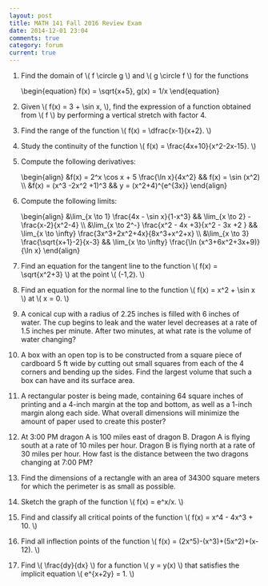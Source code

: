 ```yaml
---
layout: post
title: MATH 141 Fall 2016 Review Exam
date: 2014-12-01 23:04
comments: true
category: forum
current: true
---
```


1. Find the domain of <span>\\( f \circle g \\)</span> and <span>\\( g \circle f \\)</span> for the functions
	<div>
	\begin{equation}
	f(x) = \sqrt{x+5}, g(x) = 1/x
	\end{equation}
	</div>	

2. Given <span>\\( f(x) = 3 + \sin x, \\)</span>, find the expression of a function obtained from <span>\\( f \\)</span> by performing a vertical stretch with factor 4.

3. Find the range of the function <span>\\( f(x) = \dfrac{x-1}{x+2}. \\)</span>

4. Study the continuity of the function <span>\\( f(x) = \frac{4x+10}{x^2-2x-15}. \\)</span>

1. Compute the following derivatives:
	<div>
		\begin{align}
		&f(x) = 2^x \cos x + 5 \frac{\ln x}{4x^2} && f(x) = \sin (x^2) \\
		&f(x) = (x^3 -2x^2 +1)^3 && y = (x^2+4)^{e^{3x}}
		\end{align}
	</div>	

2. Compute the following limits:
	<div>
		\begin{align}
		&\lim_{x \to 1} \frac{4x - \sin x}{1-x^3} && \lim_{x \to 2} - \frac{x-2}{x^2-4} \\
		&\lim_{x \to 2^-} \frac{x^2 - 4x  +3}{x^2 - 3x +2 } && \lim_{x \to \infty} \frac{3x^3+2x^2+4x}{8x^3+x^2+x} \\
		&\lim_{x \to 3} \frac{\sqrt{x+1}-2}{x-3} && \lim_{x \to \infty} \frac{\ln (x^3+6x^2+3x+9)}{\ln x}
		\end{align}
	</div>

4. Find an equation for the tangent line to the function <span>\\( f(x) = \sqrt{x^2+3} \\)</span> at the point <span>\\( (-1,2). \\)</span>

5. Find an equation for the normal line to the function <span>\\( f(x) = x^2 + \sin x \\)</span> at <span>\\( x = 0. \\)</span>

3. A conical cup with a radius of 2.25 inches is filled with 6 inches of water. The cup begins to leak and the water level decreases at a rate of 1.5 inches per minute. After two minutes, at what rate is the volume of water changing?

5. A box with an open top is to be constructed from a square piece of cardboard 5 ft wide by cutting out small squares from each of the 4 corners and bending up the sides. Find the largest volume that such a box can have and its surface area.

6. A rectangular poster is being made, containing 64 square inches of printing and a 4-inch margin at the top and bottom, as well as a 1-inch margin along each side.  What overall dimensions will minimize the amount of paper used to create this poster?

7. At 3:00 PM dragon A is 100 miles east of dragon B. Dragon A is flying south at a rate of 10 miles per hour. Dragon B is flying north at a rate of 30 miles per hour. How fast is the distance between the two dragons changing at 7:00 PM?

8. Find the dimensions of a rectangle with an area of 34300 square meters for which the perimeter is as small as possible.

6. Sketch the graph of the function <span>\\( f(x) = e^x/x. \\)</span>

7. Find and classify all critical points of the function <span>\\( f(x) = x^4 - 4x^3 + 10. \\)</span>

8. Find all inflection points of the function <span>\\( f(x) = (2x^5)-(x^3)+(5x^2)+(x-12). \\)</span>

8. Find <span>\\( \frac{dy}{dx} \\)</span> for a function <span>\\( y = y(x) \\)</span> that satisfies the implicit equation <span>\\( e^{x+2y} = 1. \\)</span>

